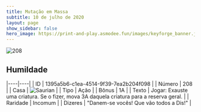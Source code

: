 ```yaml
---
title: Mutação em Massa
subtitle: 10 de julho de 2020
layout: page
show_sidebar: false
hero_image: https://print-and-play.asmodee.fun/images/keyforge_banner.jpg
---
```


![208](https://cdn.keyforgegame.com/media/card_front/pt/479_208_QQG7CHVFQMFW_pt.png)

## Humildade

|----|----|
| ID | 1395a5b6-c1ea-4514-9f39-7ea2b204f098 |
| Número | 208 |
| Casa | ![Saurian](https://archonarcana.com/images/thumb/9/9e/Saurian_P.png/22px-Saurian_P.png "Sauro") |
| Tipo | Ação |
| Bônus | 1A |
| Texto | Jogar: Exauste uma criatura. Se o fizer,  mova 3A daquela criatura para a reserva geral. |
| Raridade | Incomum |
| Dizeres | "Danem-se vocês! Que vão todos a Dis!" |
